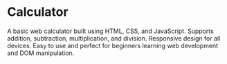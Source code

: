 # Calculator
A basic web calculator built using HTML, CSS, and JavaScript. Supports addition, subtraction, multiplication, and division. Responsive design for all devices. Easy to use and perfect for beginners learning web development and DOM manipulation.
